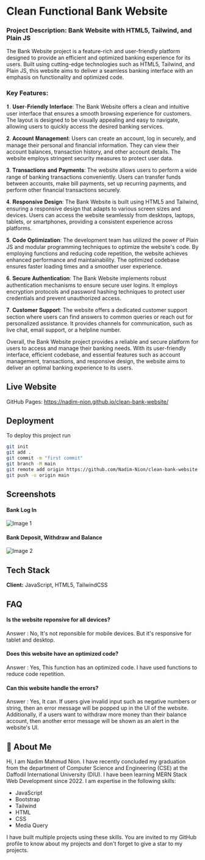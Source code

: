 
# Clean Functional Bank Website

### Project Description: Bank Website with HTML5, Tailwind, and Plain JS

The Bank Website project is a feature-rich and user-friendly platform designed to provide an efficient and optimized banking experience for its users. Built using cutting-edge technologies such as HTML5, Tailwind, and Plain JS, this website aims to deliver a seamless banking interface with an emphasis on functionality and optimized code.

### Key Features:

𝟏. 𝐔𝐬𝐞𝐫-𝐅𝐫𝐢𝐞𝐧𝐝𝐥𝐲 𝐈𝐧𝐭𝐞𝐫𝐟𝐚𝐜𝐞: The Bank Website offers a clean and intuitive user interface that ensures a smooth browsing experience for customers. The layout is designed to be visually appealing and easy to navigate, allowing users to quickly access the desired banking services.

𝟐. 𝐀𝐜𝐜𝐨𝐮𝐧𝐭 𝐌𝐚𝐧𝐚𝐠𝐞𝐦𝐞𝐧𝐭: Users can create an account, log in securely, and manage their personal and financial information. They can view their account balances, transaction history, and other account details. The website employs stringent security measures to protect user data.

𝟑. 𝐓𝐫𝐚𝐧𝐬𝐚𝐜𝐭𝐢𝐨𝐧𝐬 𝐚𝐧𝐝 𝐏𝐚𝐲𝐦𝐞𝐧𝐭𝐬: The website allows users to perform a wide range of banking transactions conveniently. Users can transfer funds between accounts, make bill payments, set up recurring payments, and perform other financial transactions securely.

𝟒. 𝐑𝐞𝐬𝐩𝐨𝐧𝐬𝐢𝐯𝐞 𝐃𝐞𝐬𝐢𝐠𝐧: The Bank Website is built using HTML5 and Tailwind, ensuring a responsive design that adapts to various screen sizes and devices. Users can access the website seamlessly from desktops, laptops, tablets, or smartphones, providing a consistent experience across platforms.

𝟓. 𝐂𝐨𝐝𝐞 𝐎𝐩𝐭𝐢𝐦𝐢𝐳𝐚𝐭𝐢𝐨𝐧: The development team has utilized the power of Plain JS and modular programming techniques to optimize the website's code. By employing functions and reducing code repetition, the website achieves enhanced performance and maintainability. The optimized codebase ensures faster loading times and a smoother user experience.

𝟔. 𝐒𝐞𝐜𝐮𝐫𝐞 𝐀𝐮𝐭𝐡𝐞𝐧𝐭𝐢𝐜𝐚𝐭𝐢𝐨𝐧: The Bank Website implements robust authentication mechanisms to ensure secure user logins. It employs encryption protocols and password hashing techniques to protect user credentials and prevent unauthorized access.

𝟕. 𝐂𝐮𝐬𝐭𝐨𝐦𝐞𝐫 𝐒𝐮𝐩𝐩𝐨𝐫𝐭: The website offers a dedicated customer support section where users can find answers to common queries or reach out for personalized assistance. It provides channels for communication, such as live chat, email support, or a helpline number.

Overall, the Bank Website project provides a reliable and secure platform for users to access and manage their banking needs. With its user-friendly interface, efficient codebase, and essential features such as account management, transactions, and responsive design, the website aims to deliver an optimal banking experience to its users.


## Live Website

GitHub Pages: https://nadim-nion.github.io/clean-bank-website/
## Deployment

To deploy this project run

```bash
git init
git add .
git commit -m "first commit"
git branch -M main
git remote add origin https://github.com/Nadim-Nion/clean-bank-website.git
git push -u origin main
```


## Screenshots

#### Bank Log In
![Image 1](https://github.com/Nadim-Nion/clean-bank-website/assets/60613933/00e23a93-3672-4d4b-b41e-c42bcec4c720)

#### Bank Deposit, Withdraw and Balance
![Image 2](https://github.com/Nadim-Nion/clean-bank-website/assets/60613933/5b417ff1-760b-4753-bd51-4f8722823bb5)



## Tech Stack

**Client:** JavaScript, HTML5, TailwindCSS




## FAQ

#### Is the website reponsive for all devices?

Answer : No, It's not reponsible for mobile devices. But it's responsive for tablet and desktop.

#### Does this website have an optimized code?

Answer : Yes, This function has an optimized code. I have used functions to reduce code repetition. 

#### Can this website handle the errors?

Answer : Yes, It can. If users give invalid input such as negative numbers or string, then an error message will be popped up in the UI of the website. Additionally, if a users want to withdraw more money than their balance account, then another error message will be shown as an alert in the website's UI.



## 🚀 About Me
Hi, I am Nadim Mahmud Nion. I have recently concluded my graduation from the department of Computer Science and Engineering (CSE) at the Daffodil International University (DIU). I have been learning MERN Stack Web Development since 2022. I am expertise in the following skills:

* JavaScript
* Bootstrap
* Tailwind
* HTML
* CSS
* Media Query

I have built multiple projects using these skills. You are invited to my GitHub profile to know about my projects and don't forget to give a star to my projects.

